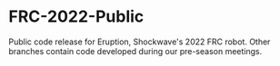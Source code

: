 # FRC-2022-Public
Public code release for Eruption, Shockwave's 2022 FRC robot. Other branches contain code developed during our pre-season meetings.
